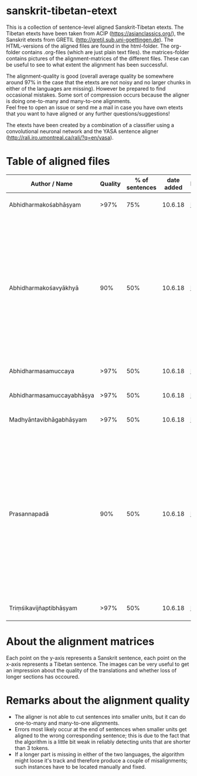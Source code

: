 # sanskrit-tibetan-etext
This is a collection of sentence-level aligned Sanskrit-Tibetan etexts. The Tibetan etexts have been taken from ACIP (https://asianclassics.org/), the Sanskrit etexts from GRETIL (http://gretil.sub.uni-goettingen.de).
The HTML-versions of the aligned files are found in the html-folder. The org-folder contains .org-files (which are just plain text files). the matrices-folder contains pictures of the alignment-matrices of the different files. These can be useful to see to what extent the alignment has been successful. 

The alignment-quality is good (overall average quality be somewhere around 97% in the case that the etexts are not noisy and no larger chunks in either of the languages are missing). However be prepared to find occasional mistakes. Some sort of compression occurs because the aligner is doing one-to-many and many-to-one alignments.  
Feel free to open an issue or send me a mail in case you have own etexts that you want to have aligned or any further questions/suggestions!

The etexts have been created by a combination of a classifier using a convolutional neuronal network and the YASA sentence aligner (http://rali.iro.umontreal.ca/rali/?q=en/yasa). 

# Table of aligned files

| Author / Name        | Quality           | % of sentences  |date added|HTML|TXT|Alignment Matrix|Remarks|
| ------------- |-------------| -----|-|-|-|-|-|
| Abhidharmakośabhāṣyam   | >97% | 75% |10.6.18|[HTML](http://htmlpreview.github.io/?https://raw.githubusercontent.com/dhamma-basti/sanskrit-tibetan-etexts/master/html/vasubandhu-akbh-aligned.html)|[TXT](https://raw.githubusercontent.com/dhamma-basti/sanskrit-tibetan-etexts/master/txt/vasubandhu-akbh-aligned.txt)|[PNG](https://raw.githubusercontent.com/dhamma-basti/sanskrit-tibetan-etexts/master/matrices/akbh.png)|Very high alignment quality|
| Abhidharmakośavyākhyā    | 90% | 50% |10.6.18|[HTML](http://htmlpreview.github.io/?https://raw.githubusercontent.com/dhamma-basti/sanskrit-tibetan-etexts/master/html/akbh-sphutaartha.html)|[TXT](https://raw.githubusercontent.com/dhamma-basti/sanskrit-tibetan-etexts/master/txt/akbh-sphutaartha.txt)||High alignment quality, occasional disagreement between the SKT etext and the Tibetan translation accounts for a certain number of errors. Also note that bot etexts contain rather much noise.|
| Abhidharmasamuccaya   | >97% | 50% |10.6.18|[HTML](http://htmlpreview.github.io/?https://raw.githubusercontent.com/dhamma-basti/sanskrit-tibetan-etexts/master/html/abhidharmasamuccaya-aligned.html)|[TXT](https://raw.githubusercontent.com/dhamma-basti/sanskrit-tibetan-etexts/master/txt/abhidharmasamuccaya-aligned.txt)|[PNG](https://raw.githubusercontent.com/dhamma-basti/sanskrit-tibetan-etexts/master/matrices/abhidharmasamuccaya.png)|Very high alignment quality|
| Abhidharmasamuccayabhāṣya   | >97% | 50% |10.6.18|[HTML](http://htmlpreview.github.io/?https://raw.githubusercontent.com/dhamma-basti/sanskrit-tibetan-etexts/master/html/abhidharmasamuccayabhasya-aligned.html)|[TXT](https://raw.githubusercontent.com/dhamma-basti/sanskrit-tibetan-etexts/master/txt/abhidharmasamuccayabhasya-aligned.txt)|[PNG](https://raw.githubusercontent.com/dhamma-basti/sanskrit-tibetan-etexts/master/matrices/abhidharmasamuccayabhasya.png)|Very high alignment quality|
| Madhyāntavibhāgabhāṣyam   | >97% | 50% |10.6.18|[HTML](http://htmlpreview.github.io/?https://raw.githubusercontent.com/dhamma-basti/sanskrit-tibetan-etexts/master/html/mavbh-aligned.html)|[TXT](https://raw.githubusercontent.com/dhamma-basti/sanskrit-tibetan-etexts/master/txt/mavbh-aligned.txt)|[PNG](https://raw.githubusercontent.com/dhamma-basti/sanskrit-tibetan-etexts/master/matrices/mavbh.png)|Very high alignment quality|
| Prasannapadā    | 90% | 50% |10.6.18|[HTML](http://htmlpreview.github.io/?https://raw.githubusercontent.com/dhamma-basti/sanskrit-tibetan-etexts/master/html/prasannapada.html)|[TXT](https://raw.githubusercontent.com/dhamma-basti/sanskrit-tibetan-etexts/master/txt/prasannapada.txt)|[PNG](https://raw.githubusercontent.com/dhamma-basti/sanskrit-tibetan-etexts/master/matrices/prasannapada.png)|High alignment quality, occasional disagreement between the SKT etext and the Tibetan translation accounts for a certain number of errors. Here both the Sanskrit Etext as well as the Tibetan translation are rather noisy. |
| Triṃśikavijñaptibhāṣyam   | >97% | 50% |10.6.18|[HTML](http://htmlpreview.github.io/?https://raw.githubusercontent.com/dhamma-basti/sanskrit-tibetan-etexts/master/html/sthiramati-trbh.html)|[TXT](https://raw.githubusercontent.com/dhamma-basti/sanskrit-tibetan-etexts/master/txt/sthiramati-trbh.txt)|[PNG](https://raw.githubusercontent.com/dhamma-basti/sanskrit-tibetan-etexts/master/matrices/sthiramati-trbh.png)|Very high alignment quality|
# About the alignment matrices
Each point on the y-axis represents a Sanskrit sentence, each point on the x-axis represents a Tibetan sentence. The images can be very useful to get an impression about the quality of the translations and whether loss of longer sections has occoured. 

# Remarks about the alignment quality
* The aligner is not able to cut sentences into smaller units, but it can do one-to-many and many-to-one alignments. 
* Errors most likely occur at the end of sentences when smaller units get aligned to the wrong corresponding sentence; this is due to the fact that the algorithm is a little bit weak in reliably detecting units that are shorter than 3 tokens.
* If a longer part is missing in either of the two languages, the algorithm might loose it's track and therefore produce a couple of misalignments; such instances have to be located manually and fixed. 
